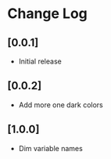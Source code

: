 # Change Log

## [0.0.1]

- Initial release

## [0.0.2]

- Add more one dark colors

## [1.0.0]

- Dim variable names
